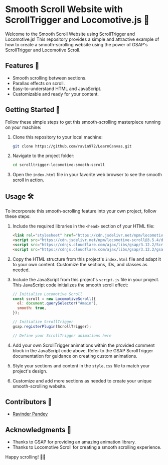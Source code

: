 # Smooth Scroll Website with ScrollTrigger and Locomotive.js 🚀

Welcome to the Smooth Scroll Website using ScrollTrigger and Locomotive.js! This repository provides a simple and attractive example of how to create a smooth-scrolling website using the power of GSAP's ScrollTrigger and Locomotive Scroll.


## Features 🌟

- Smooth scrolling between sections.
- Parallax effects on scroll.
- Easy-to-understand HTML and JavaScript.
- Customizable and ready for your content.

## Getting Started 🚀

Follow these simple steps to get this smooth-scrolling masterpiece running on your machine:

1. Clone this repository to your local machine:

   ```bash
   git clone https://github.com/ravin972/LearnCanvas.git
   ```

2. Navigate to the project folder:

   ```bash
   cd scrolltrigger-locomotive-smooth-scroll
   ```

3. Open the `index.html` file in your favorite web browser to see the smooth scroll in action.

## Usage 🛠️

To incorporate this smooth-scrolling feature into your own project, follow these steps:

1. Include the required libraries in the `<head>` section of your HTML file:

   ```html
   <link rel="stylesheet" href="https://cdn.jsdelivr.net/npm/locomotive-scroll@3.5.4/dist/locomotive-scroll.css" />
   <script src="https://cdn.jsdelivr.net/npm/locomotive-scroll@3.5.4/dist/locomotive-scroll.js"></script>
   <script src="https://cdnjs.cloudflare.com/ajax/libs/gsap/3.12.2/ScrollTrigger.min.js" integrity="sha512-Ic9xkERjyZ1xgJ5svx3y0u3xrvfT/uPkV99LBwe68xjy/mGtO+4eURHZBW2xW4SZbFrF1Tf090XqB+EVgXnVjw==" crossorigin="anonymous" referrerpolicy="no-referrer"></script>
   <script src="https://cdnjs.cloudflare.com/ajax/libs/gsap/3.12.2/gsap.min.js" integrity="sha512-16esztaSRplJROstbIIdwX3N97V1+pZvV33ABoG1H2OyTttBxEGkTsoIVsiP1iaTtM8b3+hu2kB6pQ4Clr5yug==" crossorigin="anonymous" referrerpolicy="no-referrer"></script>
   ```

2. Copy the HTML structure from this project's `index.html` file and adapt it to your own content. Customize the sections, IDs, and classes as needed.

3. Include the JavaScript from this project's `script.js` file in your project. This JavaScript code initializes the smooth scroll effect:

   ```javascript
   // Initialize Locomotive Scroll
   const scroll = new LocomotiveScroll({
     el: document.querySelector("#main"),
     smooth: true,
   });

   // Initialize ScrollTrigger
   gsap.registerPlugin(ScrollTrigger);

   // Define your ScrollTrigger animations here
   ```

4. Add your own ScrollTrigger animations within the provided comment block in the JavaScript code above. Refer to the GSAP ScrollTrigger documentation for guidance on creating custom animations.

5. Style your sections and content in the `style.css` file to match your project's design.

6. Customize and add more sections as needed to create your unique smooth-scrolling website.

## Contributors 🙌

- [Ravinder Pandey](https://github.com/ravin972)

## Acknowledgments 🙏

- Thanks to GSAP for providing an amazing animation library.
- Thanks to Locomotive Scroll for creating a smooth scrolling experience.

Happy scrolling! 🚀✨
